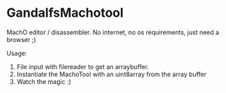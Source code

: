 # GandalfsMachotool
MachO editor / disassembler. No internet, no os requirements, just need a browser ;)

Usage:
1. File input with filereader to get an arraybuffer.
2. Instantiate the MachoTool with an uint8array from the array buffer
3. Watch the magic :)
